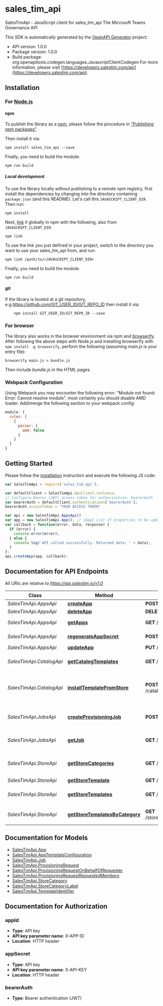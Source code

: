 # sales_tim_api

SalesTimApi - JavaScript client for sales_tim_api
The Microsoft Teams Governance API

This SDK is automatically generated by the [OpenAPI Generator](https://openapi-generator.tech) project:

- API version: 1.0.0
- Package version: 1.0.0
- Build package: org.openapitools.codegen.languages.JavascriptClientCodegen
For more information, please visit [https://developers.salestim.com/api](https://developers.salestim.com/api)

## Installation

### For [Node.js](https://nodejs.org/)

#### npm

To publish the library as a [npm](https://www.npmjs.com/), please follow the procedure in ["Publishing npm packages"](https://docs.npmjs.com/getting-started/publishing-npm-packages).

Then install it via:

```shell
npm install sales_tim_api --save
```

Finally, you need to build the module:

```shell
npm run build
```

##### Local development

To use the library locally without publishing to a remote npm registry, first install the dependencies by changing into the directory containing `package.json` (and this README). Let's call this `JAVASCRIPT_CLIENT_DIR`. Then run:

```shell
npm install
```

Next, [link](https://docs.npmjs.com/cli/link) it globally in npm with the following, also from `JAVASCRIPT_CLIENT_DIR`:

```shell
npm link
```

To use the link you just defined in your project, switch to the directory you want to use your sales_tim_api from, and run:

```shell
npm link /path/to/<JAVASCRIPT_CLIENT_DIR>
```

Finally, you need to build the module:

```shell
npm run build
```

#### git

If the library is hosted at a git repository, e.g.https://github.com/GIT_USER_ID/GIT_REPO_ID
then install it via:

```shell
    npm install GIT_USER_ID/GIT_REPO_ID --save
```

### For browser

The library also works in the browser environment via npm and [browserify](http://browserify.org/). After following
the above steps with Node.js and installing browserify with `npm install -g browserify`,
perform the following (assuming *main.js* is your entry file):

```shell
browserify main.js > bundle.js
```

Then include *bundle.js* in the HTML pages.

### Webpack Configuration

Using Webpack you may encounter the following error: "Module not found: Error:
Cannot resolve module", most certainly you should disable AMD loader. Add/merge
the following section to your webpack config:

```javascript
module: {
  rules: [
    {
      parser: {
        amd: false
      }
    }
  ]
}
```

## Getting Started

Please follow the [installation](#installation) instruction and execute the following JS code:

```javascript
var SalesTimApi = require('sales_tim_api');

var defaultClient = SalesTimApi.ApiClient.instance;
// Configure Bearer (JWT) access token for authorization: bearerAuth
var bearerAuth = defaultClient.authentications['bearerAuth'];
bearerAuth.accessToken = "YOUR ACCESS TOKEN"

var api = new SalesTimApi.AppsApi()
var app = new SalesTimApi.App(); // {App} List of properties to be updated.
var callback = function(error, data, response) {
  if (error) {
    console.error(error);
  } else {
    console.log('API called successfully. Returned data: ' + data);
  }
};
api.createApp(app, callback);

```

## Documentation for API Endpoints

All URIs are relative to *https://api.salestim.io/v1.0*

Class | Method | HTTP request | Description
------------ | ------------- | ------------- | -------------
*SalesTimApi.AppsApi* | [**createApp**](docs/AppsApi.md#createApp) | **POST** /apps | Create a virtual app
*SalesTimApi.AppsApi* | [**deleteApp**](docs/AppsApi.md#deleteApp) | **DELETE** /apps/{id} | Delete a virtual app
*SalesTimApi.AppsApi* | [**getApps**](docs/AppsApi.md#getApps) | **GET** /apps | Get all virtual apps in a tenant
*SalesTimApi.AppsApi* | [**regenerateAppSecret**](docs/AppsApi.md#regenerateAppSecret) | **POST** /apps/{id}/regenerateSecret | Regenerate a virtual app secret
*SalesTimApi.AppsApi* | [**updateApp**](docs/AppsApi.md#updateApp) | **PUT** /apps/{id} | Update a virtual app
*SalesTimApi.CatalogApi* | [**getCatalogTemplates**](docs/CatalogApi.md#getCatalogTemplates) | **GET** /catalog/templates | Get all templates from your corporate catalog
*SalesTimApi.CatalogApi* | [**installTemplateFromStore**](docs/CatalogApi.md#installTemplateFromStore) | **POST** /catalog/templates/installFromStore | Install a template from the public template store to your corporate catalog
*SalesTimApi.JobsApi* | [**createProvisioningJob**](docs/JobsApi.md#createProvisioningJob) | **POST** /jobs/provisioning | Create a new provisioning job by sending a ProvisioningRequest
*SalesTimApi.JobsApi* | [**getJob**](docs/JobsApi.md#getJob) | **GET** /jobs/{id} | Get detailed information about a job (Status, logs...)
*SalesTimApi.StoreApi* | [**getStoreCategories**](docs/StoreApi.md#getStoreCategories) | **GET** /store/categories | Get all store categories from the public template store
*SalesTimApi.StoreApi* | [**getStoreTemplate**](docs/StoreApi.md#getStoreTemplate) | **GET** /store/templates/{id} | Get a store template
*SalesTimApi.StoreApi* | [**getStoreTemplates**](docs/StoreApi.md#getStoreTemplates) | **GET** /store/templates | Get all templates from the public template store
*SalesTimApi.StoreApi* | [**getStoreTemplatesByCategory**](docs/StoreApi.md#getStoreTemplatesByCategory) | **GET** /store/templates/byCategory/{id} | Get store template from a specific category


## Documentation for Models

 - [SalesTimApi.App](docs/App.md)
 - [SalesTimApi.AppTemplateConfiguration](docs/AppTemplateConfiguration.md)
 - [SalesTimApi.Job](docs/Job.md)
 - [SalesTimApi.ProvisioningRequest](docs/ProvisioningRequest.md)
 - [SalesTimApi.ProvisioningRequestOnBehalfOfRequester](docs/ProvisioningRequestOnBehalfOfRequester.md)
 - [SalesTimApi.ProvisioningRequestRequestedMembers](docs/ProvisioningRequestRequestedMembers.md)
 - [SalesTimApi.StoreCategory](docs/StoreCategory.md)
 - [SalesTimApi.StoreCategoryLabel](docs/StoreCategoryLabel.md)
 - [SalesTimApi.TemplateIdentifier](docs/TemplateIdentifier.md)


## Documentation for Authorization



### appId


- **Type**: API key
- **API key parameter name**: X-APP-ID
- **Location**: HTTP header



### appSecret


- **Type**: API key
- **API key parameter name**: X-API-KEY
- **Location**: HTTP header



### bearerAuth

- **Type**: Bearer authentication (JWT)

